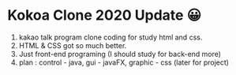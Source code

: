 <!-- markdown tag -->

# Kokoa Clone 2020 Update :grinning:

1. kakao talk program clone coding for study html and css.
2. HTML & CSS got so much better.
3. Just front-end programing (I should study for back-end more)
4. plan : control - java, gui - javaFX, graphic - css (later for project)
